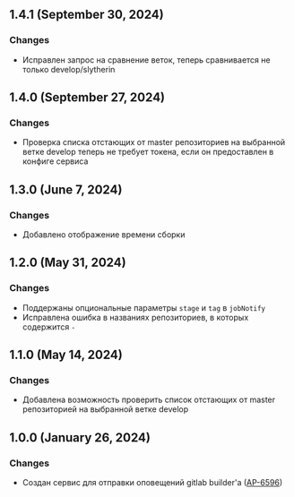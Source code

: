 ## 1.4.1 (September 30, 2024)
### Changes
- Исправлен запрос на сравнение веток, теперь сравнивается не только develop/slytherin

## 1.4.0 (September 27, 2024)
### Changes
- Проверка списка отстающих от master репозиториев на выбранной ветке develop теперь не требует токена, если он предоставлен в конфиге сервиса

## 1.3.0 (June 7, 2024)
### Changes
- Добавлено отображение времени сборки

## 1.2.0 (May 31, 2024)
### Changes
- Поддержаны опциональные параметры `stage` и `tag` в `jobNotify`
- Исправлена ошибка в названиях репозиториев, в которых содержится `-`

## 1.1.0 (May 14, 2024)
### Changes
- Добавлена возможность проверить список отстающих от master репозиторией на выбранной ветке develop

## 1.0.0 (January 26, 2024)
### Changes
- Создан сервис для отправки оповещений gitlab builder'a ([AP-6596](https://jira.atol.ru/browse/AP-6596))
